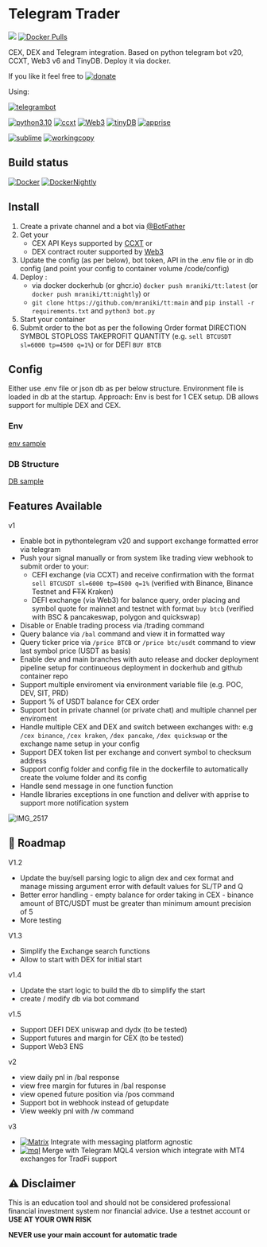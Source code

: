 # Telegram Trader
 [![](https://badgen.net/badge/icon/TT/E2B13C?icon=bitcoin&label)](https://github.com/mraniki/tt) 
[![Docker Pulls](https://badgen.net/docker/pulls/mraniki/tt)](https://hub.docker.com/r/mraniki/tt)

 CEX, DEX and Telegram integration. 
 Based on python telegram bot v20, CCXT, Web3 v6 and TinyDB.
 Deploy it via docker. 



If you like it feel free to 
[![donate](https://badgen.net/badge/icon/coindrop/6F4E37?icon=buymeacoffee&label)](https://coindrop.to/mraniki)

Using:

[![telegrambot](https://badgen.net/badge/icon/telegrambot?icon=telegram&label)](https://t.me/pythontelegrambotchannel)

[![python3.10](https://badgen.net/badge/icon/3.10/black?icon=pypi&label)](https://www.python.org/downloads/release/python-3100/)
[![ccxt](https://badgen.net/badge/icon/ccxt/black?icon=libraries&label)](https://github.com/ccxt/ccxt)
[![Web3](https://badgen.net/badge/icon/web3/black?icon=libraries&label)](https://github.com/ethereum/web3.py)
[![tinyDB](https://badgen.net/badge/icon/tinyDB/black?icon=libraries&label)](https://github.com/msiemens/tinydb)
[![apprise](https://badgen.net/badge/icon/apprise/black?icon=libraries&label)](https://github.com/caronc/apprise)


[![sublime](https://badgen.net/badge/icon/sublime/F96854?icon=terminal&label)](https://www.sublimetext.com/)
[![workingcopy](https://badgen.net/badge/icon/workingcopy/16DCCD?icon=github&label)](https://workingcopy.app/)

## Build status
[![Docker](https://github.com/mraniki/tt/actions/workflows/DockerHub.yml/badge.svg)](https://github.com/mraniki/tt/actions/workflows/DockerHub.yml) [![DockerNightly](https://github.com/mraniki/tt/actions/workflows/DockerHub_Dev.yml/badge.svg)](https://github.com/mraniki/tt/actions/workflows/DockerHub_Dev.yml)

## Install
1) Create a private channel and a bot via [@BotFather ](https://core.telegram.org/bots/tutorial)
2) Get your 
    - CEX API Keys supported by [CCXT](https://github.com/ccxt/ccxt) or 
    - DEX contract router supported by [Web3](https://github.com/ethereum/web3.py)
3) Update the config (as per below), bot token, API in the .env file or in db config (and point your config to container volume /code/config)
4) Deploy :
    - via docker dockerhub (or ghcr.io) `docker push mraniki/tt:latest` (or `docker push mraniki/tt:nightly`) or
    - `git clone https://github.com/mraniki/tt:main` and `pip install -r requirements.txt` and `python3 bot.py` 
6) Start your container
7) Submit order to the bot as per the following Order format DIRECTION SYMBOL STOPLOSS TAKEPROFIT QUANTITY 
  (e.g. `sell BTCUSDT sl=6000 tp=4500 q=1%`) or for DEFI `BUY BTCB`

## Config
Either use .env file or json db as per below structure.
Environment file is loaded in db at the startup. 
Approach: Env is best for 1 CEX setup. DB allows support for multiple DEX and CEX.

### Env
[env sample](config/env.sample)

### DB Structure
[DB sample](config/db.json.sample)

 ## Features Available
 
 v1 
 - Enable bot in pythontelegram v20 and support exchange formatted error via telegram
 - Push your signal manually or from system like trading view webhook to submit order to your:
      - CEFI exchange (via CCXT) and receive confirmation with the format `sell BTCUSDT sl=6000 tp=4500 q=1%` (verified with Binance, Binance Testnet and ~~FTX~~ Kraken)
      - DEFI exchange (via Web3) for balance query, order placing and symbol quote for mainnet and testnet with format `buy btcb` (verified with BSC & pancakeswap, polygon and quickswap)
 - Disable or Enable trading process via /trading command
 - Query balance via `/bal` command and view it in formatted way
 - Query ticker price via `/price BTCB` or `/price btc/usdt` command to view last symbol price (USDT as basis)
 - Enable dev and main branches with auto release and docker deployment pipeline setup for continueous deployment in dockerhub and github container repo
 - Support multiple enviroment via environment variable file (e.g. POC, DEV, SIT, PRD)
 - Support % of USDT balance for CEX order
 - Support bot in private channel (or private chat) and multiple channel per enviroment
 - Handle multiple CEX and DEX and switch between exchanges with: e.g `/cex binance`, `/cex kraken`, `/dex pancake`, `/dex quickswap` or the exchange name setup in your config
 - Support DEX token list per exchange and convert symbol to checksum address
 - Support config folder and config file in the dockerfile to automatically create the volume folder and its config
 - Handle send message in one function function
 - Handle libraries exceptions in one function and deliver with apprise to support more notification system

 
![IMG_2517](https://user-images.githubusercontent.com/8766259/199422978-dc3322d9-164b-42af-9cf2-84c6bc3dae29.jpg)

 ## 🚧 Roadmap

V1.2
- Update the buy/sell parsing logic to align dex and cex format and manage missing argument error with default values for SL/TP and Q
- Better error handling
      - empty balance for order taking in CEX
      - binance amount of BTC/USDT must be greater than minimum amount precision of 5
- More testing

V1.3
- Simplify the Exchange search functions
- Allow to start with DEX for initial start

v1.4
- Update the start logic to build the db to simplify the start 
- create / modify db via bot command

v1.5
- Support DEFI DEX uniswap and dydx (to be tested)
- Support futures and margin for CEX (to be tested)
- Support Web3 ENS

v2
- view daily pnl in /bal response
- view free margin for futures in /bal response
- view opened future position via /pos command
- Support bot in webhook instead of getupdate
- View weekly pnl with /w command

v3
- [![Matrix](https://badgen.net/badge/icon/matrix/black?icon=libraries&label)](https://github.com/poljar/matrix-ni) Integrate with messaging platform agnostic
- [![mql](https://badgen.net/badge/icon/mql/black?icon=libraries&label)](https://mql5.com/) Merge with Telegram MQL4 version which integrate with MT4 exchanges for TradFi support


 ## ⚠️ Disclaimer
 This is an education tool and should not be considered professional financial investment system nor financial advice. Use a testnet account or **USE AT YOUR OWN RISK** 

 **NEVER use your main account for automatic trade**
